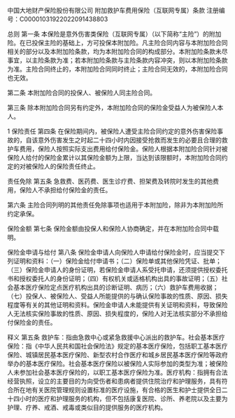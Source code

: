 中国大地财产保险股份有限公司 附加救护车费用保险（互联网专属）条款 注册编号：C00001031922022091438803

总则 第一条 本保险是意外伤害类保险（互联网专属）（以下简称“主险”）的附加险。在已投保主险的基础上，方可投保本附加险。凡主险合同内容与本附加险合同相关的部分以及本附加险条款，均为本附加险合同的构成部分。本附加险条款未尽事宜，以主险条款为准；若本附加险条款与主险条款内容冲突，则以本附加险条款为准。主险合同终止的，本附加险合同同时终止；主险合同无效的，本附加险合同也无效。

第二条 本附加险合同的投保人、被保险人同主险合同。

第三条 除本附加险合同另有约定外，本附加险合同的保险金受益人为被保险人本人。

1 保险责任 第四条 在保险期间内，被保险人遭受主险合同约定的意外伤害保险事故的，自该意外伤害发生之时起二十四小时内因接受抢救而发生的必要且合理的救护车费用，保险人按照实际支出费用给付保险金。保险人根据本附加险合同针对被保险人给付的保险金累计以其保险金额为上限，当达到该限额时，本附加险合同约定的对被保险人的保险责任终止。

责任免除 第五条 急救费、医药费、医生诊疗费、担架费及转院时发生的其他费用，保险人不承担给付保险金的责任。

第六条 主险合同列明的其他责任免除事项也适用于本附加险，除非为本附加险所约定承保。

保险金额 第七条 保险金额由投保人和保险人协商确定，并在本附加险合同中载明。

保险金申请与给付 第八条 保险金申请人向保险人申请给付保险金时，应当提交下列证明和资料：（一）保险金给付申请书；（二）保险单或其他保险凭证、批单；（三）保险金申请人的身份证明，若保险金申请人系受托申请，还须提供授权委托书和授权委托人的身份证明；（四）有权机关或适格机构出具的事故证明；（五）社会基本医疗保险定点医疗机构出具的诊断证明、病历；（六）救护车费用收据；（七）投保人、被保险人、受益人所能提供的与确认保险事故的性质、原因、损失程度等有关的其他证明和资料。保险金申请人未能提供有关证明和资料，导致保险人无法核实保险事故的性质、原因、损失程度的，保险人对无法核实部分不承担给付保险金的责任。

释义 第五条 救护车：指由急救中心或紧急救援中心派出的救护车。社会基本医疗保险：指《中华人民共和国社会保险法》规定的基本医疗保险，包括职工基本医疗保险、城镇居民基本医疗保险、新型农村合作医疗和城乡居民基本医疗保险等政府举办的基本医疗保险。社会基本医疗保险以被保险人实际参加的类型为准；被保险人未参加社会基本医疗保险的，以职工基本医疗保险为准。医疗机构：指拥有合法经营执照，设立的主要目的为向受伤者和患病者提供住院治疗和护理服务，具有符合所在地有关医院管理规则设置标准的医疗设施，有合格的医生和护士提供全日二十四小时的医疗和护理服务的机构，但不包括康复医院、诊所、养老院以及主要为护理、疗养、戒酒、戒毒或类似目的提供服务的医疗机构。